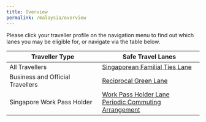 ```yaml
---
title: Overview
permalink: /malaysia/overview
---
```


Please click your traveller profile on the navigation menu to find out which lanes you may be eligible for, or navigate via the table below.

|Traveller Type | Safe Travel Lanes | 
| ------------- |-------------------| 
| All Travellers| [Singaporean Familial Ties Lane](/malaysia/singaporean-ftl)  | 
| Business and Official Travellers | [Reciprocal Green Lane](/malaysia/rgl)   |  
| Singapore Work Pass Holder | [Work Pass Holder Lane](/malaysia/wphl) <br> [Periodic Commuting Arrangement](/malaysia/pca)|    
